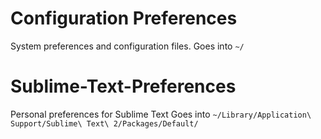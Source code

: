 # Configuration Preferences
System preferences and configuration files.
Goes into `~/`

# Sublime-Text-Preferences
Personal preferences for Sublime Text
Goes into `~/Library/Application\ Support/Sublime\ Text\ 2/Packages/Default/`
